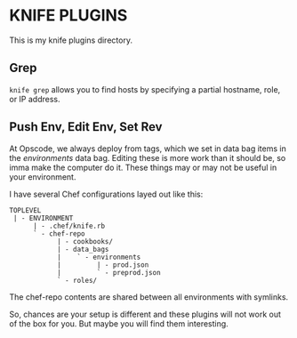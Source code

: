 # KNIFE PLUGINS

This is my knife plugins directory.

## Grep
`knife grep` allows you to find hosts by specifying a partial hostname,
role, or IP address.

## Push Env, Edit Env, Set Rev
At Opscode, we always deploy from tags, which we set in data bag items
in the _environments_ data bag. Editing these is more work than it
should be, so imma make the computer do it. These things may or may not
be useful in your environment.

I have several Chef configurations layed out like this:

    TOPLEVEL
     | - ENVIRONMENT
          | - .chef/knife.rb
          ` - chef-repo
                | - cookbooks/
                | - data_bags
                |    ` - environments
                |         | - prod.json
                |         ` - preprod.json
                ` - roles/

The chef-repo contents are shared between all environments with
symlinks.

So, chances are your setup is different and these plugins will
not work out of the box for you. But maybe you will find them
interesting.

